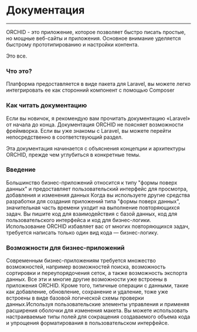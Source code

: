 
# Документация
----------

ORCHID - это приложение, которое позволяет быстро писать простые, но мощные веб-сайты и приложения.
Основное внимание уделяется быстрому прототипированию и настройки контента.

Это все.

### Что это?

Платформа предоставляется в виде пакета для Laravel, вы можете легко интегрировать ее как сторонний компонент с помощью Composer

### Как читать документацию

Если вы новичок, я рекомендую вам прочитать документацию «Laravel» от начала до конца.
Документация ORCHID не поясняет возможности фреймворка.
Если вы уже знакомы с Laravel, вы можете перейти непосредственно в соответствующий раздел.

Эта документация начинается с объяснения концепции и архитектуры ORCHID, прежде чем углубиться в конкретные темы.


### Введение

Большинство бизнес-приложений относится к типу "формы поверх данных" и предоставляет пользовательский интерфейс для просмотра, добавления и изменения данных Когда вы используете другие средства разработки для создания приложений типа "формы поверх данных", значительная часть времени уходит на выполнение повторяющихся задач. Вы пишите код для взаимодействия с базой данных, код для пользовательского интерфейса и код для бизнес-логики. Использование ORCHID избавляет вас от многих повторяющихся задач, требуется написать только один вид кода — бизнес-логику.


### Возможности для бизнес-приложений

Современным бизнес-приложениям требуется множество возможностей, например возможностей поиска, возможность сортировки и переупорядочения сеток, а также возможность экспорта данных. Все эти и многие другие возможности уже встроены в приложения ORCHID. Кроме того, типичные операции с данными, такие как добавление, обновление, сохранение и удаление, тоже уже встроены в виде базовой логической схемы проверки данных.Используя пользовательские элементы управления и применяя расширения оболочки для изменения макета. Вы можете использовать настраиваемые типы полей для сокращения создаваемого объема кода и упрощения форматирования в пользовательском интерфейсе.
